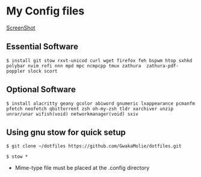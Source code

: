 # My Config files

[ScreenShot](https://github.com/GwakaMolie/dotfiles/blob/master/screenshot.png)

## Essential Software
`$ install git stow rxvt-unicod curl wget firefox feh bspwm htop sxhkd polybar nvim rofi nnn mpd mpc ncmpcpp tmux zathura  zathura-pdf-poppler slock scort `

## Optional Software
  `$ install alacritty geany gcolor abiword gnumeric lxappearance pcmanfm pfetch neofetch qbittorrent zsh oh-my-zsh tldr xarchiver unzip unrar/unar wifish(void) networkmanager(void) sxiv `


## Using gnu stow for quick setup

`$ git clone ~/dotfiles https://github.com/GwakaMolie/dotfiles.git`

`$ stow *`

- Mime-type file must be placed at the .config directory 

